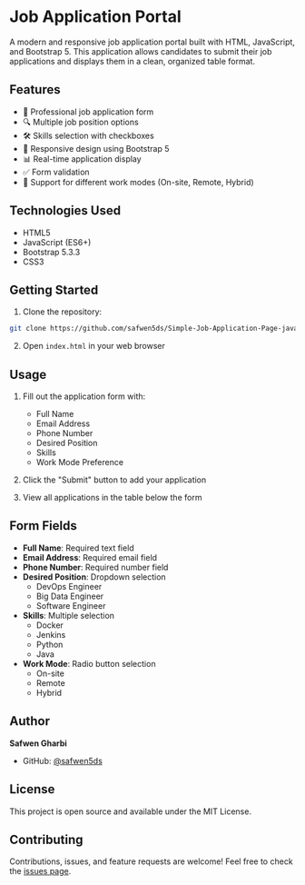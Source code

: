 # Job Application Portal

A modern and responsive job application portal built with HTML, JavaScript, and Bootstrap 5. This application allows candidates to submit their job applications and displays them in a clean, organized table format.

## Features

- 📝 Professional job application form
- 🔍 Multiple job position options
- 🛠️ Skills selection with checkboxes
- 📱 Responsive design using Bootstrap 5
- 📊 Real-time application display
- ✅ Form validation
- 💼 Support for different work modes (On-site, Remote, Hybrid)

## Technologies Used

- HTML5
- JavaScript (ES6+)
- Bootstrap 5.3.3
- CSS3

## Getting Started

1. Clone the repository:
```bash
git clone https://github.com/safwen5ds/Simple-Job-Application-Page-javascript-bootstrap-.git
```

2. Open `index.html` in your web browser

## Usage

1. Fill out the application form with:
   - Full Name
   - Email Address
   - Phone Number
   - Desired Position
   - Skills
   - Work Mode Preference

2. Click the "Submit" button to add your application
3. View all applications in the table below the form

## Form Fields

- **Full Name**: Required text field
- **Email Address**: Required email field
- **Phone Number**: Required number field
- **Desired Position**: Dropdown selection
  - DevOps Engineer
  - Big Data Engineer
  - Software Engineer
- **Skills**: Multiple selection
  - Docker
  - Jenkins
  - Python
  - Java
- **Work Mode**: Radio button selection
  - On-site
  - Remote
  - Hybrid

## Author

**Safwen Gharbi**
- GitHub: [@safwen5ds](https://github.com/safwen5ds)

## License

This project is open source and available under the MIT License.

## Contributing

Contributions, issues, and feature requests are welcome! Feel free to check the [issues page](https://github.com/safwen5ds/Simple-Job-Application-Page-javascript-bootstrap-/issues).